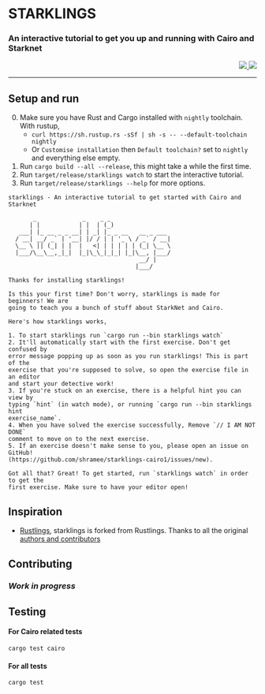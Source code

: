 # STARKLINGS

### An interactive tutorial to get you up and running with Cairo and Starknet

<p align="right">
<a href="https://discord.gg/onlydust">
<img src="https://img.shields.io/badge/Discord-6666FF?style=for-the-badge&logo=discord&logoColor=white" />
</a>
<a href="https://twitter.com/intent/follow?screen_name=onlydust_xyz">
<img src="https://img.shields.io/badge/Twitter-1DA1F2?style=for-the-badge&logo=twitter&logoColor=white" />
</a>
</p>

---

## Setup and run

0. Make sure you have Rust and Cargo installed with `nightly` toolchain. With rustup,
   - `curl https://sh.rustup.rs -sSf | sh -s -- --default-toolchain nightly`
   - Or `Customise installation` then `Default toolchain?` set to `nightly` and everything else empty.
1. Run `cargo build --all --release`, this might take a while the first time.
2. Run `target/release/starklings watch` to start the interactive tutorial.
3. Run `target/release/starklings --help` for more options.
```
starklings - An interactive tutorial to get started with Cairo and Starknet

       _             _    _ _
      | |           | |  | (_)
   ___| |_ __ _ _ __| | _| |_ _ __   __ _ ___
  / __| __/ _` | '__| |/ / | | '_ \ / _` / __|
  \__ \ || (_| | |  |   <| | | | | | (_| \__ \
  |___/\__\__,_|_|  |_|\_\_|_|_| |_|\__, |___/
                                     __/ |
                                    |___/

Thanks for installing starklings!

Is this your first time? Don't worry, starklings is made for beginners! We are
going to teach you a bunch of stuff about StarkNet and Cairo.

Here's how starklings works,

1. To start starklings run `cargo run --bin starklings watch`
2. It'll automatically start with the first exercise. Don't get confused by
error message popping up as soon as you run starklings! This is part of the
exercise that you're supposed to solve, so open the exercise file in an editor
and start your detective work!
3. If you're stuck on an exercise, there is a helpful hint you can view by
typing `hint` (in watch mode), or running `cargo run --bin starklings hint
exercise_name`.
4. When you have solved the exercise successfully, Remove `// I AM NOT DONE`
comment to move on to the next exercise.
5. If an exercise doesn't make sense to you, please open an issue on GitHub!
(https://github.com/shramee/starklings-cairo1/issues/new).

Got all that? Great! To get started, run `starklings watch` in order to get the
first exercise. Make sure to have your editor open!
```

## Inspiration

- [Rustlings](https://github.com/rust-lang/rustlings), starklings is forked from Rustlings. Thanks to all the original [authors and contributors](https://github.com/rust-lang/rustlings)

## Contributing

### _Work in progress_

## Testing

#### For Cairo related tests

```
cargo test cairo
```

#### For all tests

```
cargo test
```
